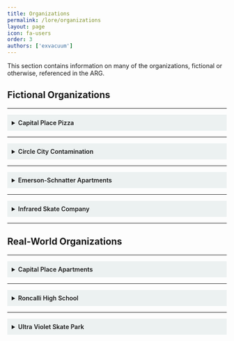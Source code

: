 ```yaml
---
title: Organizations
permalink: /lore/organizations
layout: page
icon: fa-users
order: 3
authors: ['exvacuum']
---
```


This section contains information on many of the organizations, fictional or otherwise, referenced in the ARG.

<h2> Fictional Organizations </h2>
<hr>
<details id="cppizza" style="background-color: #ecf1f1;padding: 10px">
<summary>
<b style="font-weight:600; ">Capital Place Pizza</b>
</summary>
<br>

<img src="./assets/img/favicon.png" style="width:250px">
<br>

<p>Capital Place Pizza is a fictional pizza place based in Indianapolis, and one of the main locations of interest in the ARG. 
Opened on October 30, 2019, the pizza place is located near the University of Indianapolis. Capital Place Pizza is owned by <a href="../characters/john">John Dough</a>,
and is the former workplace of <a href="../characters/jon">Jon Doe</a>, a design student at the university. Currently, the pizza place is presumed to be
connected to Papa John&#39;s Pizza in some way, due to various indicators which include the logo color palette, frequent use of the name &quot;John&quot; and its variants,
as well as the apparent relevance of events surrounding Papa John&#39;s, such as the death of <a href="../characters/daniel">Daniel Jaffke</a>.</p>

</details>

---

<details id="contamination" style="background-color: #ecf1f1;padding: 10px">
<summary>
<b style="font-weight:600; ">Circle City Contamination</b>
</summary>
<br>

<img src="./assets/img/ccclogoupscaled.png" style="width:250px">
<br>

Circle City Contamination is a mysterious secret organization committed to exposing &quot;urban contamination in the circle city&quot;. Little is known about this organization, other than what has been revealed through the <a href="https://discord.gg/NPpWCf7">Discord Server</a>.

<h2 >Protocols</h2>
<hr>

<h3 >Failure Protocol</h3>
<hr>

<iframe src="./assets/failure-protocol-001-smol.pdf" width="100%" height="500px"></iframe>

<h3> Decontamination Protocol </h3>
<hr>
<h4> Original </h4>
<hr>
<p style="background-color: rgba(207,207,207,0.93);border-radius: 5px;padding: 10px;">
••••••••••••••••••••••••••••••••••••••••••••<br>
ᗪEᑕOᑎTᗩᗰIᑎᗩTIOᑎ ᑭᖇOTOᑕOᒪ.<br>
••••••••••••••••••••••••••••••••••••••••••••<br>
TᕼE ᗯOᖇK ᗪEᔕᑕᖇIᗷEᗪ Iᑎ TᕼIᔕ ᖇEᑭOᖇT ᗯᗩᔕ ᖴᑌᑎᗪEᗪ ᗷY TᕼE [ᖇEᗪᗩᑕTEᗪ], [ᖇEᗪᗩᑕTEᗪ] ᑌᑎᗪEᖇ [ᖇEᗪᗩᑕTEᗪ]TᕼE ᖇEᐯIᔕEᗪ ᗪᖇᗩᖴT ᗪOᑕᑌᗰEᑎT ᗯᗩᔕ ᔕTᗩᖇTEᗪ [ᖇEᗪᗩᑕTEᗪ], ᑕOᗰᑭᒪETEᗪ Iᑎ [ᖇEᗪᗩᑕTEᗪ], ᗯITᕼ ᗩᗪᗪITIOᑎᗩᒪ ᑭEEᖇ ᖇEᐯIEᗯ Iᑎ TᕼE ᒪᗩTTEᖇ ᑭOᖇTIOᑎ Oᖴ [ᖇEᗪᗩᑕTEᗪ].<br>
TᕼIᔕ ᖇEᐯIᔕEᗪ [ᖇEᗪᗩᑕTEᗪ], ᗩᒪOᑎG ᗯITᕼ TᕼE OᖇIGIᑎᗩᒪ [ᖇEᗪᗩᑕTEᗪ] ᗯEᖇE ᑭᑌᗷᒪIᔕᕼEᗪ TᕼᖇOᑌGᕼ TᕼE [ᖇEᗪᗩᑕTEᗪ]; ᕼOᗯEᐯEᖇ, IT ᗯᗩᔕ EᗪITEᗪ ᗷY TᕼE [ᖇEᗪᗩᑕTEᗪ], [ᖇEᗪᗩᑕTEᗪ], [ᖇEᗪᗩᑕTEᗪ].<br>
TᕼE IᑎᖴOᖇᗰᗩTIOᑎ ᑕOᑎTᗩIᑎEᗪ ᕼEᖇEIᑎ Iᔕ ᗷᗩᔕEᗪ ᑌᑭOᑎ EᗰᑭIᖇIᑕᗩᒪ ᗪᗩTᗩ ᗩᑎᗪ TEᑕᕼᑎIᑕᗩᒪ IᑎᖴOᖇᗰᗩTIOᑎ ᗷEᒪIEᐯEᗪ TO ᗷE ᗩᑕᑕᑌᖇᗩTE ᗩᑎᗪ ᖇEᒪIᗩᗷᒪE. IT Iᔕ ᔕᑌᗷᒍEᑕT TO ᖇEᐯIᔕIOᑎ ᗩᔕ ᗩᗪᗪITIOᑎᗩᒪ KᑎOᗯᒪEᗪGE ᗩᑎᗪ E᙭ᑭEᖇIEᑎᑕE Iᔕ GᗩIᑎEᗪ. TᕼIᔕ ᖇEᑭOᖇT ᕼᗩᔕ ᗷEEᑎ ᗪETEᖇᗰIᑎEᗪ TO [ᖇEᗪᗩᑕTEᗪ] ᗩᑎᗪ TᕼEᖇEᖴOᖇE Iᔕ [ᖇEᗪᗩᑕTEᗪ][ᖇEᗪᗩᑕTEᗪ] Oᖇ [ᖇEᗪᗩᑕTEᗪ].<br>
TᕼE ᑌᔕE Oᖴ EITᕼEᖇ [ᖇEᗪᗩᑕTEᗪ] Oᖇ [ᖇEᗪᗩᑕTEᗪ]’ ᑎᗩᗰEᔕ Iᑎ TᕼIᔕ ᖇEᑭOᖇT ᗪOEᔕ ᑎOT ᑕOᑎᔕTITᑌTE ᗩᑎ OᖴᖴIᑕIᗩᒪ [ᖇEᗪᗩᑕTEᗪ] Oᖴ [ᖇEᗪᗩᑕTEᗪ]. TᕼIᔕ ᖇEᑭOᖇT ᗰᗩY ᑎOT ᗷE ᑕITEᗪ ᖴOᖇ ᑭᑌᖇᑭOᔕEᔕ Oᖴ ᗩᗪᐯEᖇTIᔕEᗰEᑎT.TᕼIᔕ ᖇEᑭOᖇT ᕼᗩᔕ ᗷEEᑎ [ᖇEᗪᗩᑕTEᗪ] ᖴOᖇ ᑭᑌᗷᒪIᑕ ᖇEᒪEᗩᔕE. [ᖇEᗪᗩᑕTEᗪ] ᔕᕼOᑌᒪᗪ ᖇEᑫᑌEᔕT ᗩᗪᗪITIOᑎᗩᒪ ᑕOᑭIEᔕ ᖴᖇOᗰ TᕼE [ᖇEᗪᗩᑕTEᗪ]; [ᖇEᗪᗩᑕTEᗪ] ᔕᕼOᑌᒪᗪ ᗪIᖇEᑕT ᔕᑌᑕᕼ ᖇEᑫᑌEᔕTᔕ TO TᕼE [ᖇEᗪᗩᑕTEᗪ].<br>
.<br>
••••••••••••••••••••••••••••••••••••••••••••<br>
ᗩᑕKᑎOᗯᒪEᗪGᗰEᑎTᔕ<br>
••••••••••••••••••••••••••••••••••••••••••••<br>
TᕼE ᑕᑕᑕ ᗯOᑌᒪᗪ ᒪIKE TO ᖇEᑕOGᑎIᘔE:<br>
• [ᖇEᗪᗩᑕTEᗪ] Oᖴ [ᖇEᗪᗩᑕTEᗪ] ᖴOᖇ TᕼEIᖇ E᙭ᑭEᖇTIᔕE ᗩᑎᗪ ᑕOᑎTᖇIᗷᑌTIOᑎᔕ TO TᕼIᔕ ᗪOᑕᑌᗰEᑎT,<br>
• [ᖇEᗪᗩᑕTEᗪ] ᗩᑎᗪ [ᖇEᗪᗩᑕTEᗪ] ᗩT TᕼE [ᖇEᗪᗩᑕTEᗪ] [ᖇEᗪᗩᑕTEᗪ] ᖴOᖇ ᖇEᐯIEᗯIᑎG TᕼIᔕ ᗪOᑕᑌᗰEᑎT.<br>
Iᑎ ᗩᗪᗪITIOᑎ, TᕼE ᑕᑕᑕ ᗯOᑌᒪᗪ ᒪIKE TO TᕼᗩᑎK:<br>
• [ᑕOOᒪᗷEᗩᑎᔕ] [ᔕIᒪᗩᔕ]<br>
• [ᗩᒪᒪ ᗰY ᑭIᘔᘔᗩᑭᗩᒪᔕ] ᖴOᖇ TᕼEIᖇ ᑕOᒪᒪᗩᗷOᖇᗩTIᐯE EᖴᖴOᖇTᔕ ᗯITᕼ TᕼIᔕ ᗪOᑕᑌᗰEᑎT ᗩᑎᗪ TᕼE ᗰᗩᔕᔕ ᗪEᑕOᑎTᗩᗰIᑎᗩTIOᑎ ᗯOᖇKIᑎG GᖇOᑌᑭ.<br>
.<br>
••••••••••••••••••••••••••••••••••••••••••••<br>
ᗯEᒪᑕOᗰE TO TᕼE ᑕᑕᑕ.<br>
••••••••••••••••••••••••••••••••••••••••••••<br>
.<br>
ᗯE ᗩᖇE TᕼE  [ᖇEᗪᗩᑕTEᗪ] YOᑌ ᗪᖇIᐯE ᗷY EᐯEᖇY ᔕIᑎGᒪE ᗪᗩY. ᗯE ᗩᖇE TᕼE ᑭEᖇᔕIᔕTEᑎT ᔕEᑎᔕE TᕼᗩT TᕼIᑎGᔕ ᑕOᑌᒪᗪ ᗷE ᗪIᖴᖴEᖇEᑎT. ᗯE ᗩᖇE  [ᖇEᗪᗩᑕTEᗪ] ᗩᑎᗪ [ᖇEᗪᗩᑕTEᗪ] Iᑎ ᗩ ᗯOᖇᒪᗪ ᗰᗩᖇᖇEᗪ ᗷY  [ᖇEᗪᗩᑕTEᗪ].<br>
.<br>
••••••••••••••••••••••••••••••••••••••••••••<br>
ᑕᗩᑎ YOᑌ ᖴEEᒪ IT EᐯEᖇYᗯᕼEᖇE?<br>
••••••••••••••••••••••••••••••••••••••••••••<br>
TᕼE ᑕᑕᑕ Iᔕ ᗩ ᖇEᗷEᒪ ᗩᒪᒪIᗩᑎᑕE Oᖴ [ᖇEᗪᗩᑕTEᗪ] ᗩᑎᗪ [ᖇEᗪᗩᑕTEᗪ] ᑭᒪEᗪGEᗪ TO TᕼE E᙭ᑭOᔕITIOᑎ Oᖴ ᑌᖇᗷᗩᑎ ᑕOᑎTᗩᗰIᑎᗩTIOᑎ Iᑎ TᕼE ᑕIᖇᑕᒪE ᑕITY.<br>
••••••••••••••••••••••••••••••••••••••••••••<br>
ᑕIᖇᑕᒪE ᑕITY ᑕOᑎTᗩᗰIᑎᗩTIOᑎ Iᔕ ᗩ ᗷᗩᑎᑎEᖇ ᖴOᖇ ᗩᑎOᑎYᗰOᑌᔕ ᑕOᒪᒪEᑕTIᐯE ᗪEᑕOᑎTᗩᗰIᑎᗩTIOᑎ. IT Iᔕ ᑎOT ᗩ ᗰEᗰᗷEᖇᔕᕼIᑭ OᖇGᗩᑎIᘔᗩTIOᑎ, ᗷᑌT ᗩ ᗰOᑌTᕼᑭIEᑕE ᖴOᖇ [ᖇEᗪᗩᑕTEᗪ] TᕼᗩT E᙭TEᑎᗪ TᕼᖇOᑌGᕼOᑌT TᕼE ᑭOᑭᑌᒪᗩTIOᑎ ᗩT ᒪᗩᖇGE. ᗩᑎYOᑎE ᑕᗩᑎ ᗪEᑕOᑎTᗩᗰIᑎᗩTE. — IT ᑕOᑌᒪᗪ ᗷE YOᑌᖇ ᑎE᙭T-ᗪOOᖇ ᑎEIGᕼᗷOᖇ, [ᖇEᗪᗩᑕTEᗪ] Oᖇ TᕼE ᑭEᖇᔕOᑎ ᔕITTIᑎG ᗷEᔕIᗪE YOᑌ Oᑎ TᕼE ᗷᑌᔕ. [ᖇEᗪᗩᑕTEᗪ] ᗩᒪᖇEᗩᗪY ᑕOᑎᔕTITᑌTE ᗩᑎ ᗩᖴᖴIᑎITY GᖇOᑌᑭ, TᕼE OᖇGᗩᑎIᘔᗩTIOᑎᗩᒪ ᗰOᗪEᒪ ᗷEᔕT ᔕᑌITEᗪ TO ᑌᑎᗪEᖇᔕTᗩᑎᗪIᑎG ᖴOᖇᑕEᔕ ᗩT ᒪᗩᖇGE.<br>
••••••••••••••••••••••••••••••••••••••••••••<br>
TᕼE ᑕᑕᑕ Iᔕ ᗩ ᗪEᔕᑭEᖇᗩTE [ᖇEᗪᗩᑕTEᗪ] . ᗯE ᗩᖇE ᔕTᗩKIᑎG EᐯEᖇYTᕼIᑎG Oᑎ TᕼE ᑭOᔕᔕIᗷIᒪITY TᕼᗩT ᗯE ᑕOᑌᒪᗪ KIᑕK OᑭEᑎ TᕼE EᔕᑕᗩᑭE ᕼᗩTᑕᕼ TO ᗩᑎOTᕼEᖇ ᖴᑌTᑌᖇE. ᖇᗩTᕼEᖇ Tᕼᗩᑎ ᑕOᗰᑭETIᑎG ᖴOᖇ ᔕOᑕIᗩᒪ ᑕᗩᑭITᗩᒪ Oᖇ ᔕEᒪᒪIᑎG OᑌᖇᔕEᒪᐯEᔕ TO [ᖇEᗪᗩᑕTEᗪ] , ᗯE ᕼᗩᐯE TᕼᖇOᗯᑎ OᑌᖇᔕEᒪᐯEᔕ ᑕOᗰᑭᒪETEᒪY IᑎTO TᕼE ᔕTᖇᑌGGᒪE ᖴOᖇ ᗩ ᗷETTEᖇ ᗯOᖇᒪᗪ.<br>
••••••••••••••••••••••••••••••••••••••••••••<br>
ᗯE IᑎᐯITE YOᑌ TO ᗪO TᕼE ᔕᗩᗰE.<br>
••••••••••••••••••••••••••••••••••••••••••••<br>
••••••••••••••••••••••••••••••••••••••••••••<br>
••••••••••••••••••••••••••••••••••••••••••••<br>
••••••••••••••••••••••••••••••••••••••••••••
</p>

<h4> Transcript </h4>
<hr>

<hr>
Decontamination Protocol.<br>
<hr>

The work described in this report was funded by the (redacted), (redacted) under (redacted) The revised draft document was started (redacted), completed in (redacted), with additional peer review in the latter portion of (redacted).<br>
This revised (redacted), along with the original (redacted) were published through the (redacted); However, it was edited by the (redacted), (redacted), (redacted).<br>
The information contained herein is based upon empirical data and technical information believed to be accurate and reliable. It is subject to revision as additional knowledge and experience is gained. This report has been determined to (redacted) and therefore is (redacted)(redacted) or (redacted).<br>
The use of either (redacted) or (redacted)’ names in this report does not constitute an official (redacted) of (redacted). This report may not be cited for purposes of advertisement.This report has been (redacted) for public release. (redacted) should request additional copies from the (redacted); (redacted) should direct such requests to the (redacted).<br>
<br>
.<br>
<br>
<hr>
Acknowledgements<br>
<hr>
<br>
The CCC would like to recognize:<br>
<ul>
<li> (redacted) of (redacted) for their expertise and contributions to this document,</li>
<li> (redacted) and (redacted) at the (redacted) (redacted) for reviewing this document.</li>
</ul><br>
<br>
In addition, the CCC would like to thank:<br>
<ul>
    <li>Coolbeans Silas</li>
    <li>All my pizza pals</li>
</ul><br>
<br>
For their collaborative efforts with this document and the mass decontamination working group.<br>
<br>
.<br>
<br>
<hr>
Welcome to the CCC<br>
<hr>
<br>
.<br>
<br>
We are the (redacted) you drive by every single day. We are the persistent sense that things could be different. We are (redacted) and (redacted) in a world marred by (redacted).<br>
<br>
.<br>
<br>
<hr>
Can you feel it everywhere?<br>
<hr>
<br>
The CCC is a rebel alliance of (redacted) and (redacted) pledged to the exposition of urban contamination in the circle city.<br>
<br>
<br>
<hr>
<br>
Circle City Contamination is a banner for anonymous collective decontamination. It is not a membership organization, but a mouthpiece for (redacted) that extend throughout the population at large. Anyone can decontaminate. It could be your next door neighbour, (redacted) or the person sitting beside you the bus. (redacted) already constitute an affinity group, the organizational model best suited to understanding forces at large.<br>
<br>
<hr>
<br>
The CCC is a desperate (redacted). We are staking everything ont the possibility that we could kick open the escape hatch to another future. Rather than competing for social capital or selling ourselves to (redacted), we have thrown ourselves completely into the struggle for a better world.<br>
<br>
<hr>
<br>
We invite you to do the same.<br>
<br>
<hr>
<br>
<hr>
<br>
<hr>
<br>
<hr>
</details>

---

<details id="esapartments" style="background-color: #ecf1f1;padding: 10px">
<summary>
<b style="font-weight:600; ">Emerson-Schnatter Apartments</b>
</summary>
<br>

<img src="./assets/img/eslogoupscaled.png" style="width: 250px;">
<br>

Emerson-Schnatter Apartments is a fictional apartment complex located in Indianapolis. Little is currently known about this organization.

</details>

---

<details id="irskateco" style="background-color: #ecf1f1;padding: 10px">
<summary>
<b style="font-weight:600; ">Infrared Skate Company</b>
</summary>
<br>

<img src="./assets/img/irlogo.png" style="width: 250px;">

<p>Infrared skate company is a fictional skate company, presumably based out of Indianapolis. The significance of this organization is currently unknown, however it
is likely that Infrared is connected in some way to the previously active <a href="uvskate">Ultra Violet Skatepark</a> in Indianapolis.</p>

</details>

---

<h2> Real-World Organizations </h2>

---

<details id="cpapartments" style="background-color: #ecf1f1;padding: 10px">
<summary>
<b style="font-weight:600; ">Capital Place Apartments</b>
</summary>
<br>

<img src="./assets/img/cpapartmentsheader.jpg" style="width: 500px">
<br>
<p>Capital Place Apartments is an apartment complex located in Indianapolis, a source of many controversies
and a recurring point of interest to the lore of the game. </p>
<h2 >About</h2>
<hr>
<p>From what can be gathered, this apartment complex has poor management, and has some connection to FOUNDATION FOR AFFORDABLE RENTAL HOUSING HOLDINGS INC, mentioned
in <a href="../../reddit/emails">the email puzzle</a> and <a href="../../youtube/video-nineteen">video 19</a>.</p>
<h2 id="fictional-connections">Fictional Connections</h2>
<hr>
<p> It is inconceivable that this apartment complex is not connected to <a href="cppizza">Capital Place Pizza</a>, which seems to have taken the apartments as its namesake.
 It is also likely that the fictional <a href="esapartments">Emerson-Schnatter Apartments</a> is connected to it in some way.</p>
<h2 id="notable-events">Notable Events</h2>
<hr>
<p>Capital Place Apartments is the site of many notable events mentioned in the game, which include:</p>
<ul>
<li>The murder of <a href="../characters/daniel">Daniel Jaffke</a></li>
<li>The murder of Steve Deputy, mentioned in <a href="../../youtube/video-two">video 2</a>.</li>
<li>An incident involving a stray bullet striking a newborn&#39;s crib, mentioned in <a href="../../youtube/video-three">video 3</a>.</li>
</ul>

</details>

---

<details id="roncalli" style="background-color: #ecf1f1;padding: 10px">
<summary>
<b style="font-weight:600; ">Roncalli High School</b>
</summary>
<br>

<img src="./assets/img/roncalli.jpg" style="width: 500px">
<br>
Roncalli High School is a Catholic High School located near the University Heights area of Indianapolis. It was the main location of interest of <a href="../../reddit/pope">the Pope</a> steganographic puzzle.

</details>

---

<details id="uvskate" style="background-color: #ecf1f1;padding: 10px">
<summary>
<b style="font-weight:600; ">Ultra Violet Skate Park</b>
</summary>
<br>

<img src="./assets/img/uvlogo.gif" style="width: 500px;">
<br>
Ultra Violet Skate Park was an indoor skate park located in Indianapolis, and has been a recurring location of interest in the ARG, particularly in <a href="../../youtube/video-seventeen">video 17</a>.
</details>